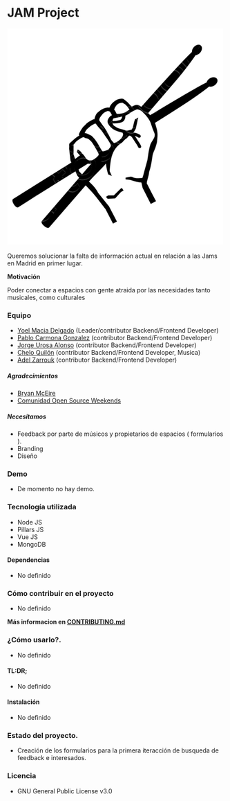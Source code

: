 # JAM Project

![Logo de JAM Project](./assets/img/logo.png)

Queremos solucionar la falta de información actual en relación a las Jams en Madrid en primer lugar.

**Motivación**

Poder conectar a espacios con gente atraida por las necesidades tanto musicales, como culturales

### Equipo

 - [Yoel Macia Delgado](https://github.com/ymdx) (Leader/contributor Backend/Frontend Developer)
 - [Pablo Carmona Gonzalez](https://github.com/PabloCarmona) (contributor Backend/Frontend Developer)
 - [Jorge Urosa Alonso](https://github.com/jorgeural) (contributor Backend/Frontend Developer)
 - [Chelo Quilón](https://github.com/lilxelo) (contributor Backend/Frontend Developer, Musica)
 - [Adel Zarrouk](https://github.com/eidal) (contributor Backend/Frontend Developer)

##### Agradecimientos

 - [Bryan McEire](https://github.com/mceire)
 - [Comunidad Open Source Weekends](https://github.com/OSWeekends)

##### Necesitamos

 - Feedback por parte de músicos y propietarios de espacios ( formularios ).
 - Branding
 - Diseño

### Demo

 - De momento no hay demo.

### Tecnología utilizada

 - Node JS
 - Pillars JS
 - Vue JS
 - MongoDB

#### Dependencias

- No definido

### Cómo contribuir en el proyecto

- No definido

**Más informacion en [CONTRIBUTING.md](CONTRIBUTING.md)**

### ¿Cómo usarlo?.

- No definido

#### TL:DR;

- No definido

#### Instalación

- No definido

### Estado del proyecto.

- Creación de los formularios para la primera iteracción de busqueda de feedback e interesados.

### Licencia

- GNU General Public License v3.0
